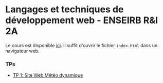 # Langages et techniques de développement web - ENSEIRB R&I 2A

Le cours est disponible [ici](/cours). Il suffit d'ouvrir le fichier `index.html` dans un navigateur web.

### TPs

- [TP 1: Site Web Météo dynamique](/tps/tp1/tp1.md)
